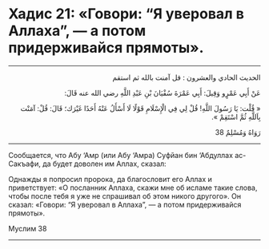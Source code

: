 <h1 class="hadith-header">Хадис 21: «Говори: “Я уверовал в Аллаха”, — а потом придерживайся прямоты».</h1>
 
<hr>

<p class="arabic-text"  dir="rtl">
الحديث الحادي والعشرون :  
قل آمنت بالله ثم استقم
</p>

<p class="arabic-text" dir="rtl">
عَنْ أَبِي عَمْرٍو وَقِيلَ: أَبِي عَمْرَةَ سُفْيَانَ بْنِ عَبْدِ اللَّهِ رضي الله عنه قَالَ: 
</p>

<p class="arabic-text" dir="rtl">
« قُلْت: يَا رَسُولَ اللَّهِ! قُلْ لِي فِي الْإِسْلَامِ قَوْلًا لَا أَسْأَلُ عَنْهُ أَحَدًا غَيْرَك؛ قَالَ: قُلْ: آمَنْت بِاَللَّهِ ثُمَّ اسْتَقِمْ ». 
</p>

<p class="arabic-subtext" dir="rtl">
رَوَاهُ وَمُسْلِمٌ
38</p>

<hr>

<p class="russian-text">
Сообщается, что Абу ‘Амр (или Абу ‘Амра) Суфйан бин ‘Абдуллах ас-Сакъафи, да будет доволен им Аллах, сказал: 
</p>

<p class="russian-text">
Однажды я попросил пророка, да благословит его Аллах и приветствует: «О посланник Аллаха, скажи мне об исламе такие слова, чтобы после тебя я уже не спрашивал об этом никого другого». Он сказал: «Говори: “Я уверовал в Аллаха”, — а потом придерживайся прямоты».
</p>

<p class="russian-subtext">
Муслим 38
</p>

<hr class="endline">

